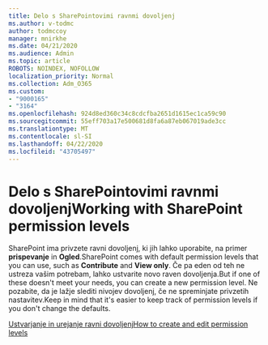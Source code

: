 ```yaml
---
title: Delo s SharePointovimi ravnmi dovoljenj
ms.author: v-todmc
author: todmccoy
manager: mnirkhe
ms.date: 04/21/2020
ms.audience: Admin
ms.topic: article
ROBOTS: NOINDEX, NOFOLLOW
localization_priority: Normal
ms.collection: Adm_O365
ms.custom:
- "9000165"
- "3164"
ms.openlocfilehash: 924d8ed360c34c8cdcfba2651d1615ec1ca59c90
ms.sourcegitcommit: 55eff703a17e500681d8fa6a87eb067019ade3cc
ms.translationtype: MT
ms.contentlocale: sl-SI
ms.lasthandoff: 04/22/2020
ms.locfileid: "43705497"
---
```

# <a name="working-with-sharepoint-permission-levels"></a><span data-ttu-id="ae6a8-102">Delo s SharePointovimi ravnmi dovoljenj</span><span class="sxs-lookup"><span data-stu-id="ae6a8-102">Working with SharePoint permission levels</span></span>

<span data-ttu-id="ae6a8-103">SharePoint ima privzete ravni dovoljenj, ki jih lahko uporabite, na primer **prispevanje** in **Ogled**.</span><span class="sxs-lookup"><span data-stu-id="ae6a8-103">SharePoint comes with default permission levels that you can use, such as **Contribute** and **View only**.</span></span> <span data-ttu-id="ae6a8-104">Če pa eden od teh ne ustreza vašim potrebam, lahko ustvarite novo raven dovoljenja.</span><span class="sxs-lookup"><span data-stu-id="ae6a8-104">But if one of these doesn't meet your needs, you can create a new permission level.</span></span> <span data-ttu-id="ae6a8-105">Ne pozabite, da je lažje slediti nivojev dovoljenj, če ne spreminjate privzetih nastavitev.</span><span class="sxs-lookup"><span data-stu-id="ae6a8-105">Keep in mind that it's easier to keep track of permission levels if you don't change the defaults.</span></span>

[<span data-ttu-id="ae6a8-106">Ustvarjanje in urejanje ravni dovoljenj</span><span class="sxs-lookup"><span data-stu-id="ae6a8-106">How to create and edit permission levels</span></span>](https://docs.microsoft.com/sharepoint/how-to-create-and-edit-permission-levels)